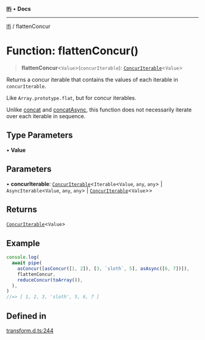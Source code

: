 [**lfi**](../readme.md) • **Docs**

---

[lfi](../globals.md) / flattenConcur

# Function: flattenConcur()

> **flattenConcur**\<`Value`\>(`concurIterable`):
> [`ConcurIterable`](../type-aliases/ConcurIterable.md)\<`Value`\>

Returns a concur iterable that contains the values of each iterable in
`concurIterable`.

Like `Array.prototype.flat`, but for concur iterables.

Unlike [concat](concat.md) and [concatAsync](concatAsync.md), this function does
not necessarily iterate over each iterable in sequence.

## Type Parameters

• **Value**

## Parameters

• **concurIterable**:
[`ConcurIterable`](../type-aliases/ConcurIterable.md)\<`Iterable`\<`Value`,
`any`, `any`\> \| `AsyncIterable`\<`Value`, `any`, `any`\> \|
[`ConcurIterable`](../type-aliases/ConcurIterable.md)\<`Value`\>\>

## Returns

[`ConcurIterable`](../type-aliases/ConcurIterable.md)\<`Value`\>

## Example

```js
console.log(
  await pipe(
    asConcur([asConcur([1, 2]), [3, `sloth`, 5], asAsync([6, 7])]),
    flattenConcur,
    reduceConcur(toArray()),
  ),
)
//=> [ 1, 2, 3, 'sloth', 5, 6, 7 ]
```

## Defined in

[transform.d.ts:244](https://github.com/TomerAberbach/lfi/blob/85d6360ac7d8f71c70f308d2ace5bc2aa99ab03d/src/operations/transform.d.ts#L244)
